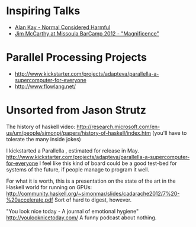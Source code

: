 # Inspiring Talks

* [Alan Kay - Normal Considered Harmful](http://www.youtube.com/watch?v=FvmTSpJU-Xc&feature=youtu.be)
* [Jim McCarthy at Missoula BarCamp 2012 - "Magnificence"](http://vimeo.com/40402597)

# Parallel Processing Projects

* http://www.kickstarter.com/projects/adapteva/parallella-a-supercomputer-for-everyone
* http://www.flowlang.net/ 

# Unsorted from Jason Strutz

The history of haskell video: http://research.microsoft.com/en-us/um/people/simonpj/papers/history-of-haskell/index.htm (you'll have to tolerate the many inside jokes)

I kickstarted a Parallella , estimated for release in May.  http://www.kickstarter.com/projects/adapteva/parallella-a-supercomputer-for-everyone I feel like this kind of board could be a good test-bed for systems of the future, if people manage to program it well.

For what it is worth, this is a presentation on the state of the art in the Haskell world for running on GPUs: http://community.haskell.org/~simonmar/slides/cadarache2012/7%20-%20accelerate.pdf Sort of hard to digest, however.

"You look nice today - A journal of emotional hygiene"  http://youlooknicetoday.com/ A funny podcast about nothing.